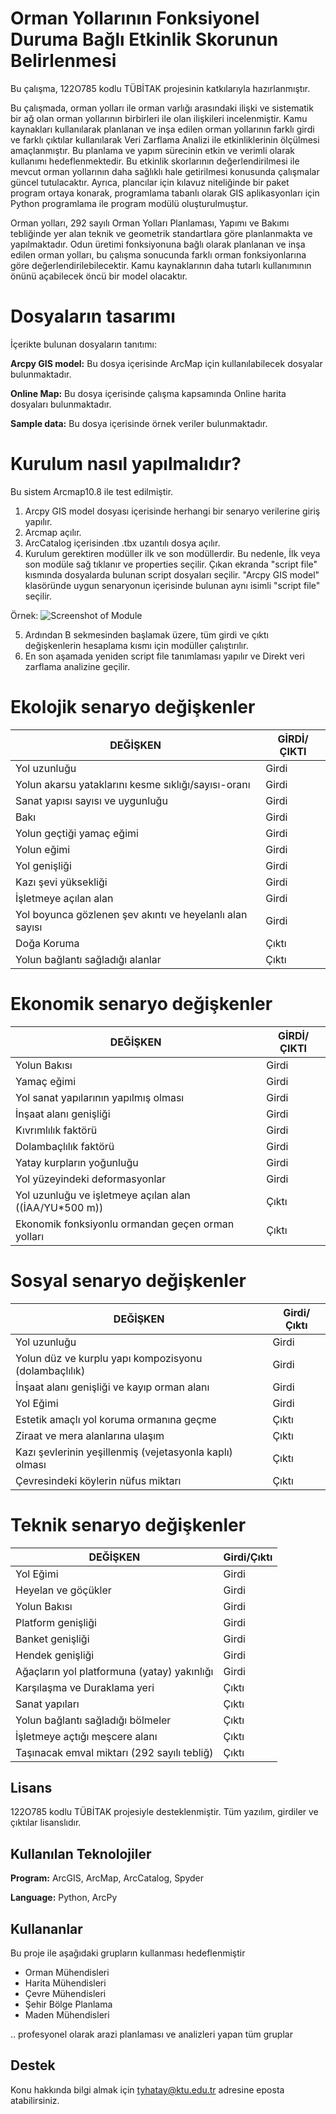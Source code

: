 # Orman Yollarının Fonksiyonel Duruma Bağlı Etkinlik Skorunun Belirlenmesi
Bu çalışma, 122O785 kodlu TÜBİTAK projesinin katkılarıyla hazırlanmıştır.

Bu çalışmada, orman yolları ile orman varlığı arasındaki ilişki ve sistematik bir ağ olan orman yollarının birbirleri ile olan ilişkileri incelenmiştir. Kamu kaynakları kullanılarak planlanan ve inşa edilen orman yollarının farklı girdi ve farklı çıktılar kullanılarak Veri Zarflama Analizi ile etkinliklerinin ölçülmesi amaçlanmıştır. Bu planlama ve yapım sürecinin etkin ve verimli olarak kullanımı hedeflenmektedir. Bu etkinlik skorlarının değerlendirilmesi ile mevcut orman yollarının daha sağlıklı hale getirilmesi konusunda çalışmalar güncel tutulacaktır. Ayrıca, plancılar için kılavuz niteliğinde bir paket program ortaya konarak, programlama tabanlı olarak GIS aplikasyonları için Python programlama ile program modülü oluşturulmuştur.

Orman yolları, 292 sayılı Orman Yolları Planlaması, Yapımı ve Bakımı tebliğinde yer alan teknik ve geometrik standartlara göre planlanmakta ve yapılmaktadır. Odun üretimi fonksiyonuna bağlı olarak planlanan ve inşa edilen orman yolları, bu çalışma sonucunda farklı orman fonksiyonlarına göre değerlendirilebilecektir. Kamu kaynaklarının daha tutarlı kullanımının önünü açabilecek öncü bir model olacaktır.

# Dosyaların tasarımı
İçerikte bulunan dosyaların tanıtımı:

**Arcpy GIS model:** Bu dosya içerisinde ArcMap için kullanılabilecek dosyalar bulunmaktadır.

**Online Map:** Bu dosya içerisinde çalışma kapsamında Online harita dosyaları bulunmaktadır.

**Sample data:** Bu dosya içerisinde örnek veriler bulunmaktadır.  


# Kurulum nasıl yapılmalıdır?
Bu sistem Arcmap10.8 ile test edilmiştir.

1. Arcpy GIS model dosyası içerisinde herhangi bir senaryo verilerine giriş yapılır.
2. Arcmap açılır.
3. ArcCatalog içerisinden .tbx uzantılı dosya açılır. 
4. Kurulum gerektiren modüller ilk ve son modüllerdir. Bu nedenle, İlk veya son modüle sağ tıklanır ve properties seçilir. Çıkan ekranda "script file" kısmında dosyalarda bulunan script dosyaları seçilir. "Arcpy GIS model" klasöründe uygun senaryonun içerisinde bulunan aynı isimli "script file" seçilir.

Örnek:
![Screenshot of Module](https://tahayasin.com/VZA_DEA/kurulum.jpg)

5. Ardından B sekmesinden başlamak üzere, tüm girdi ve çıktı değişkenlerin hesaplama kısmı için modüller çalıştırılır.
6. En son aşamada yeniden script file tanımlaması yapılır ve Direkt veri zarflama analizine geçilir.

# Ekolojik senaryo değişkenler

| **DEĞİŞKEN**                                            | **GİRDİ/ÇIKTI** |
| ------------------------------------------------------- | --------------- |
|Yol uzunluğu|Girdi|
|Yolun akarsu yataklarını kesme sıklığı/sayısı-oranı|Girdi|
|Sanat yapısı sayısı ve uygunluğu|Girdi|
|Bakı|Girdi|
|Yolun geçtiği yamaç eğimi|Girdi|
|Yolun eğimi|Girdi|
|Yol genişliği|Girdi|
|Kazı şevi yüksekliği|Girdi|
|İşletmeye açılan alan|Girdi|
|Yol boyunca gözlenen şev akıntı ve heyelanlı alan sayısı|Girdi|
|Doğa Koruma|Çıktı|
|Yolun bağlantı sağladığı alanlar|Çıktı|     

# Ekonomik senaryo değişkenler

| **DEĞİŞKEN**                                            | **GİRDİ/ÇIKTI** |
| ------------------------------------------------------- | --------------- |
| Yolun Bakısı                                            | Girdi           |
| Yamaç eğimi                                             | Girdi           |
| Yol sanat yapılarının yapılmış olması                   | Girdi           |
| İnşaat alanı genişliği                                  | Girdi           |
| Kıvrımlılık faktörü                                     | Girdi           |
| Dolambaçlılık faktörü                                   | Girdi           |
| Yatay kurpların yoğunluğu                               | Girdi           |
| Yol yüzeyindeki deformasyonlar                          | Girdi           |
| Yol uzunluğu ve işletmeye açılan alan ((İAA/YU\*500 m)) | Çıktı           |
| Ekonomik fonksiyonlu ormandan geçen orman yolları       | Çıktı           |

# Sosyal senaryo değişkenler

| **DEĞİŞKEN**                                            | **Girdi/Çıktı** |
| ------------------------------------------------------- | --------------- |
| Yol uzunluğu                                            | Girdi           |
| Yolun düz ve kurplu yapı kompozisyonu (dolambaçlılık)   | Girdi           |
| İnşaat alanı genişliği ve kayıp orman alanı             | Girdi           |
| Yol Eğimi                                               | Girdi           |
| Estetik amaçlı yol koruma ormanına geçme                | Çıktı           |
| Ziraat ve mera alanlarına ulaşım                        | Çıktı           |
| Kazı şevlerinin yeşillenmiş (vejetasyonla kaplı) olması | Çıktı           |
| Çevresindeki köylerin nüfus miktarı                     | Çıktı           |


# Teknik senaryo değişkenler

| **DEĞİŞKEN**                                | **Girdi/Çıktı** |
| ------------------------------------------- | --------------- |
| Yol Eğimi                                   | Girdi           |
| Heyelan ve göçükler                         | Girdi           |
| Yolun Bakısı                                | Girdi           |
| Platform genişliği                          | Girdi           |
| Banket genişliği                            | Girdi           |
| Hendek genişliği                            | Girdi           |
| Ağaçların yol platformuna (yatay) yakınlığı | Girdi           |
| Karşılaşma ve Duraklama yeri                | Çıktı           |
| Sanat yapıları                              | Çıktı           |
| Yolun bağlantı sağladığı bölmeler           | Çıktı           |
| İşletmeye açtığı meşcere alanı              | Çıktı           |
| Taşınacak emval miktarı (292 sayılı tebliğ) | Çıktı           |


## Lisans

122O785 kodlu TÜBİTAK projesiyle desteklenmiştir. Tüm yazılım, girdiler ve çıktılar lisanslıdır.

  
## Kullanılan Teknolojiler

**Program:** ArcGIS, ArcMap, ArcCatalog, Spyder

**Language:** Python, ArcPy

  
## Kullananlar

Bu proje ile aşağıdaki grupların kullanması hedeflenmiştir

- Orman Mühendisleri
- Harita Mühendisleri
- Çevre Mühendisleri
- Şehir Bölge Planlama
- Maden Mühendisleri

.. profesyonel olarak arazi planlaması ve analizleri yapan tüm gruplar

  ## Destek

Konu hakkında bilgi almak için tyhatay@ktu.edu.tr adresine eposta atabilirsiniz.



